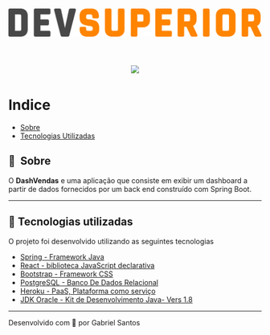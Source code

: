 <h1 align="center">
    <img src="https://github.com/GabrielSantosBa/Dash-Board-Vendas/blob/master/frontend/src/assets/img/ds-dark.svg">
</h1>

<h1 align="center">
    <img src="https://github.com/GabrielSantosBa/Dash-Board-Vendas/blob/master/Ds_Vendas.gif">
</h1>



# Indice

* [Sobre](#-sobre)
* [Tecnologias Utilizadas](#-tecnologias-utilizadas)
<!--* [Como baixar o projeto](#-Como-baixar-e-usar-o-projeto)-->

## 🔖&nbsp; Sobre

O **DashVendas** e uma aplicação que consiste em exibir um dashboard a partir de dados fornecidos por um back end construído com Spring Boot.

---

## 🚀 Tecnologias utilizadas

O projeto foi desenvolvido utilizando as seguintes tecnologias

* [Spring - Framework Java](https://docs.spring.io/spring-framework/docs/current/reference/html/)
* [React - biblioteca JavaScript declarativa](https://pt-br.reactjs.org/)
* [Bootstrap - Framework CSS](https://getbootstrap.com/)
* [PostgreSQL - Banco De Dados Relacional](https://www.postgresql.org/)
* [Heroku - PaaS, Plataforma como serviço](https://devcenter.heroku.com/categories/reference)
* [JDK Oracle - Kit de Desenvolvimento Java- Vers 1.8](https://www.oracle.com/br/java/technologies/javase-downloads.html)

---



<!--### 📋 Pré-requisitos-->

<!--* [Ambiente de Desenvovlimeno que Interprete o PHP(Nesse projeto foi o XAMPP)] (https://www.apachefriends.org/download.html)
* [Base De Dados] (https://drive.google.com/file/d/1Dx67MSc60ycNSXdOzUuJ7QRiwmUB8cii/view?usp=sharing)-->

<!--### 🔧 Instalação-->

<!--```bash
    # Clonar o repositório
    $ git clone https://github.com/GabrielSantosBa/Site-NaCaatinga.git    
```
### 🤔 Como Instalar e adicionar o Projeto ao XAMPP

* [Instalação e Configuração] (https://www.hostinger.com.br/tutoriais/como-usar-o-xampp/)
 
* [Em posse da Base de dados e o XAMPP devidamente iniciado basta digitar no seu browser] (http://localhost/phpmyadmin)
 
* [Após acessar o PhpMyAdmin Basta importar o BD, exemplo abaixo] - [Exemplo](https://ik.imagekit.io/n07nbjzer4n/php-myadmin_wIHbnjVYJ.png)-->
 


<!-- --- -->
<!--<i>Ele disponibilizou a base de dados, vou Hackear... Nem Perca seu tempo eu já troquei todos os dados de acesso! hahaha</>-->

Desenvolvido com 💜 por Gabriel Santos
